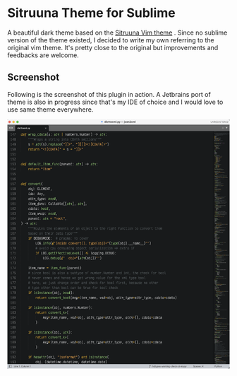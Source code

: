 # Sitruuna Theme for Sublime

A beautiful dark theme based on the [Sitruuna Vim theme](https://github.com/eemed/sitruuna.vim) . Since no sublime version of the theme existed, I decided to write my own referring to the original vim theme. It's pretty close to the original but improvements and feedbacks are welcome.

## Screenshot

Following is the screenshot of this plugin in action. A Jetbrains port of theme is also in progress since that's my IDE of choice and I would love to use same theme everywhere.

![screenshot](./screenshot.png)
